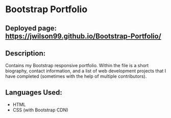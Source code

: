 # Bootstrap Portfolio

## Deployed page: https://jwilson99.github.io/Bootstrap-Portfolio/

## Description:
Contains my Bootstrap responsive portfolio. Within the file is a short biography, contact information, and a list of web development projects that I have completed (sometimes with the help of multiple contributors).

## Languages Used:
* HTML
* CSS (with Bootstrap CDN)